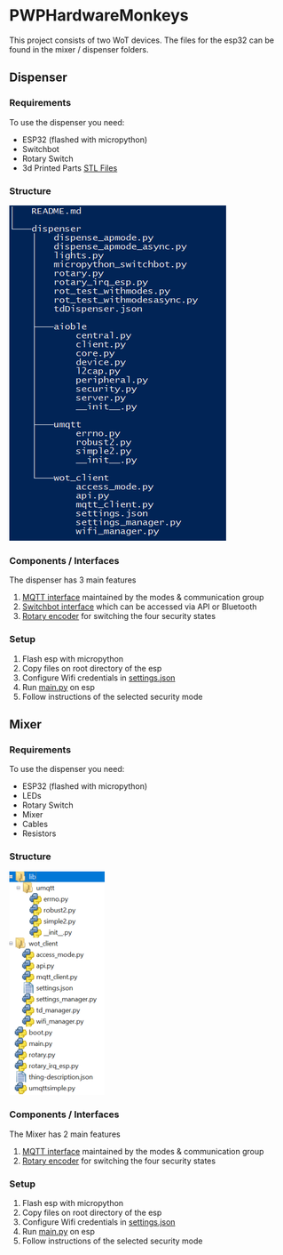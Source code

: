 # PWPHardwareMonkeys

This project consists of two WoT devices. The files for the esp32 can be found in the mixer / dispenser folders.

##  Dispenser

### Requirements

To use the dispenser you need:

- ESP32 (flashed with micropython)
- Switchbot
- Rotary Switch
- 3d Printed Parts [STL Files](dispenser/dispenser_stls)

### Structure
![image](structure_dispenser.png)

### Components / Interfaces
The dispenser has 3 main features

1. [MQTT interface](dispenser/wot_client/api.py) maintained by the modes & communication group 
2. [Switchbot interface](dispenser/micropython_switchbot.py) which can be accessed via API or Bluetooth
3. [Rotary encoder](dispenser/rotary_irq_esp.py) for switching the four security states

### Setup

1. Flash esp with micropython
2. Copy files on root directory of the esp
3. Configure Wifi credentials in [settings.json](dispenser/wot_client/settings.json)
4. Run [main.py](dispenser/main.py) on esp
5. Follow instructions of the selected security mode

## Mixer

### Requirements

To use the dispenser you need:

- ESP32 (flashed with micropython)
- LEDs
- Rotary Switch
- Mixer
- Cables
- Resistors

### Structure
![image](structure_mixer.png)

### Components / Interfaces
The Mixer has 2 main features

1. [MQTT interface](mixer/wot_client/api.py) maintained by the modes & communication group 
2. [Rotary encoder](mixer/rotary_irq_esp.py) for switching the four security states

### Setup

1. Flash esp with micropython
2. Copy files on root directory of the esp
3. Configure Wifi credentials in [settings.json](mixer/wot_client/settings.json)
4. Run [main.py](mixer/main.py) on esp
5. Follow instructions of the selected security mode